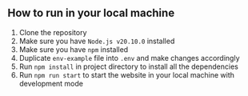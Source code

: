 ## How to run in your local machine

1. Clone the repository
2. Make sure you have `Node.js v20.10.0` installed
3. Make sure you have `npm` installed
4. Duplicate `env-example` file into `.env` and make changes accordingly
5. Run `npm install` in project directory to install all the dependencies
6. Run `npm run start` to start the website in your local machine with development mode
